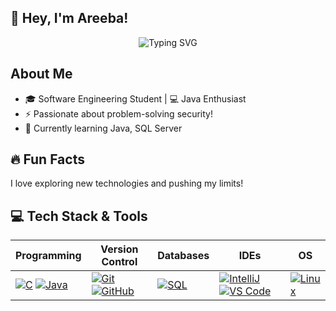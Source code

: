 ## 👋 Hey, I'm Areeba!
<div align="center">
  <img src="https://readme-typing-svg.herokuapp.com?font=Fira+Code&weight=500&size=24&pause=1000&color=ADD8E6&center=true&vCenter=true&width=435&lines=Software+Engineer!;Code,+Create,+and+Conquer!" alt="Typing SVG" />
</p>
</div>

## About Me
- 🎓 Software Engineering Student | 💻 Java Enthusiast
- ⚡ Passionate about problem-solving security!
- 🌱 Currently learning Java, SQL Server

## 🔥 Fun Facts
 I love exploring new technologies and pushing my limits!

## 💻 Tech Stack & Tools

| Programming | Version Control | Databases | IDEs | OS |
|------------|----------------|-----------|------|----|
| [![C](https://img.shields.io/badge/C-A8B9CC?style=for-the-badge&logo=c&logoColor=white)](https://en.wikipedia.org/wiki/C_(programming_language)) [![Java](https://img.shields.io/badge/Java-007396?style=for-the-badge&logo=java&logoColor=white)](https://www.java.com/) | [![Git](https://img.shields.io/badge/Git-F05032?style=for-the-badge&logo=git&logoColor=white)](https://git-scm.com/) [![GitHub](https://img.shields.io/badge/GitHub-181717?style=for-the-badge&logo=github&logoColor=white)](https://github.com/) | [![SQL](https://img.shields.io/badge/SQL-4479A1?style=for-the-badge&logo=postgresql&logoColor=white)](https://www.postgresql.org/) | [![IntelliJ](https://img.shields.io/badge/IntelliJ%20IDEA-000000?style=for-the-badge&logo=intellij-idea&logoColor=white)](https://www.jetbrains.com/idea/) [![VS Code](https://img.shields.io/badge/VS%20Code-007ACC?style=for-the-badge&logo=visual-studio-code&logoColor=white)](https://code.visualstudio.com/) | [![Linux](https://img.shields.io/badge/Linux-FCC624?style=for-the-badge&logo=linux&logoColor=black)](https://www.linux.org/) |


